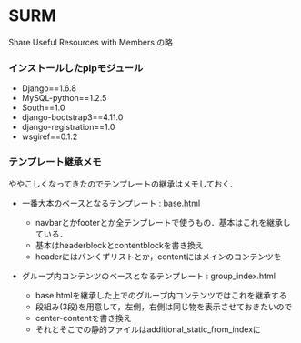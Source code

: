 # SURM #

Share Useful Resources with Members の略

### インストールしたpipモジュール ###

* Django==1.6.8
* MySQL-python==1.2.5
* South==1.0
* django-bootstrap3==4.11.0
* django-registration==1.0
* wsgiref==0.1.2

### テンプレート継承メモ ###

ややこしくなってきたのでテンプレートの継承はメモしておく.

* 一番大本のベースとなるテンプレート : base.html
    - navbarとかfooterとか全テンプレートで使うもの．基本はこれを継承している．
    - 基本はheaderblockとcontentblockを書き換え
    - headerにはパンくずリストとか，contentにはメインのコンテンツを

* グループ内コンテンツのベースとなるテンプレート : group_index.html
    - base.htmlを継承した上でのグループ内コンテンツではこれを継承する
    - 段組み(3段)を用意して，左側，右側は同じ物を表示させておきたいので
    - center-contentを書き換え
    - それとそこでの静的ファイルはadditional_static_from_indexに